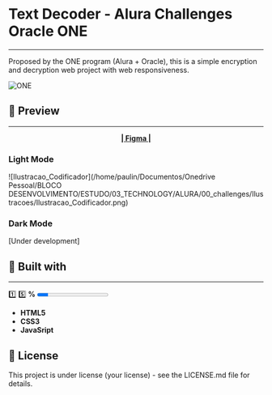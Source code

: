 #  **Text Decoder - Alura Challenges Oracle ONE**

---

Proposed by the ONE program (Alura + Oracle), this is a simple encryption and decryption web project with web responsiveness.

![ONE](/home/paulin/Downloads/ONE.png)

## :pushpin: Preview

----

<center><a href="https://www.figma.com/file/tvFEYhVfZTjdJ5P24RGV21/Alura-Challenge---Desafio-1---L%C3%B3gica"><b>| Figma |</a></b></center></p>

### **Light Mode**

![Ilustracao_Codificador](/home/paulin/Documentos/Onedrive Pessoal/BLOCO DESENVOLVIMENTO/ESTUDO/03_TECHNOLOGY/ALURA/00_challenges/Ilustracoes/Ilustracao_Codificador.png)

### Dark Mode

[Under development]



## :hammer: Built with

---

:one: :five: **%** <progress value="15" max="100"></progress>

* **HTML5**
* **CSS3**
* **JavaSript**

## :page_facing_up: License

This project is under license (your license) - see the LICENSE.md file for details.
